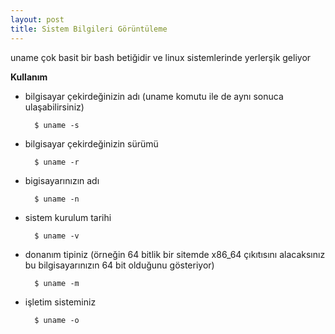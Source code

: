 ```yaml
---
layout: post
title: Sistem Bilgileri Görüntüleme
---
```


uname çok basit bir bash betiğidir ve linux sistemlerinde yerlerşik geliyor

**Kullanım**

- bilgisayar çekirdeğinizin adı (uname komutu ile de aynı sonuca ulaşabilirsiniz)

        $ uname -s

- bilgisayar çekirdeğinizin sürümü

        $ uname -r

- bigisayarınızın adı

        $ uname -n

- sistem kurulum tarihi

        $ uname -v

- donanım tipiniz (örneğin 64 bitlik bir sitemde x86_64 çıkıtısını alacaksınız bu bilgisayarınızın 64 bit olduğunu gösteriyor)

        $ uname -m

- işletim sisteminiz

        $ uname -o


